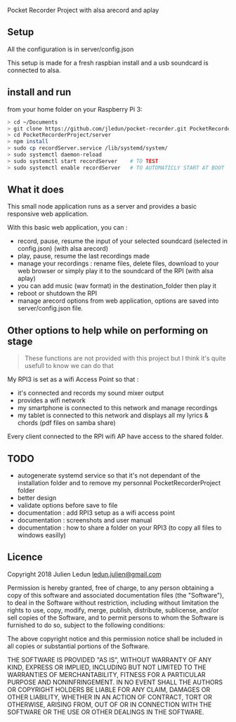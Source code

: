 Pocket Recorder Project with alsa arecord and aplay

## Setup 

All the configuration is in server/config.json

This setup is made for a fresh raspbian install and a usb soundcard is connected to alsa.

## install and run

from your home folder on your Raspberry Pi 3:

```bash
> cd ~/Documents
> git clone https://github.com/jledun/pocket-recorder.git PocketRecorderProject
> cd PocketRecorderProject/server
> npm install
> sudo cp recordServer.service /lib/systemd/system/
> sudo systemctl daemon-reload
> sudo systemctl start recordServer    # TO TEST
> sudo systemctl enable recordServer   # TO AUTOMATICLY START AT BOOT
```

## What it does 

This small node application runs as a server and provides a basic responsive web application.

With this basic web application, you can :
* record, pause, resume the input of your selected soundcard (selected in config.json) (with alsa arecord)
* play, pause, resume the last recordings made
* manage your recordings : rename files, delete files, download to your web browser or simply play it to the soundcard of the RPI (with alsa aplay)
* you can add music (wav format) in the destination_folder then play it
* reboot or shutdown the RPI
* manage arecord options from web application, options are saved into server/config.json file.

## Other options to help while on performing on stage

> These functions are not provided with this project but I think it's quite usefull to know we can do that

My RPI3 is set as a wifi Access Point so that :
* it's connected and records my sound mixer output
* provides a wifi network
* my smartphone is connected to this network and manage recordings
* my tablet is connected to this network and displays all my lyrics & chords (pdf files on samba share)

Every client connected to the RPI wifi AP have access to the shared folder.

## TODO

* autogenerate systemd service so that it's not dependant of the installation folder and to remove my personnal PocketRecorderProject folder
* better design
* validate options before save to file
* documentation : add RPI3 setup as a wifi access point
* documentation : screenshots and user manual
* documentation : how to share a folder on your RPI3 (to copy all files to windows easilly)

## Licence 

Copyright 2018 Julien Ledun <ledun.julien@gmail.com>

Permission is hereby granted, free of charge, to any person obtaining a copy of this software and associated documentation files (the "Software"), to deal in the Software without restriction, including without limitation the rights to use, copy, modify, merge, publish, distribute, sublicense, and/or sell copies of the Software, and to permit persons to whom the Software is furnished to do so, subject to the following conditions:

The above copyright notice and this permission notice shall be included in all copies or substantial portions of the Software.

THE SOFTWARE IS PROVIDED "AS IS", WITHOUT WARRANTY OF ANY KIND, EXPRESS OR IMPLIED, INCLUDING BUT NOT LIMITED TO THE WARRANTIES OF MERCHANTABILITY, FITNESS FOR A PARTICULAR PURPOSE AND NONINFRINGEMENT. IN NO EVENT SHALL THE AUTHORS OR COPYRIGHT HOLDERS BE LIABLE FOR ANY CLAIM, DAMAGES OR OTHER LIABILITY, WHETHER IN AN ACTION OF CONTRACT, TORT OR OTHERWISE, ARISING FROM, OUT OF OR IN CONNECTION WITH THE SOFTWARE OR THE USE OR OTHER DEALINGS IN THE SOFTWARE.
